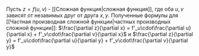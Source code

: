 Пусть $z = f(u, v)$ - [[Сложная функция|сложная функция]], где оба $u,v$ зависят от незавимых друг от друга $x,y$. Полученные формулы для [[Частная производная сложной функции|частных производных сложной функции]]: $\frac{\partial z}{\partial x} = f'_u\cdot\frac{\partial u}{\partial x} + f'_v\cdot\frac{\partial v}{\partial x}$ и $\frac{\partial z}{\partial y} = f'_u\cdot\frac{\partial u}{\partial y} + f'_v\cdot\frac{\partial v}{\partial y}$

